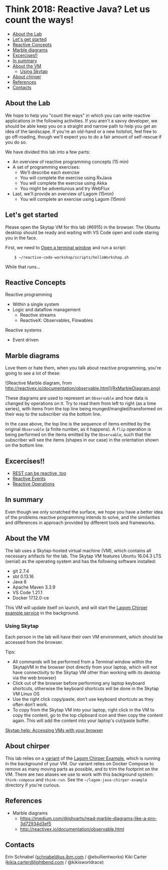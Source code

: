 # Think 2018: Reactive Java? Let us count the ways!

<!-- TOC depthFrom:2 depthTo:6 withLinks:1 updateOnSave:1 orderedList:0 -->

- [About the Lab](#about-the-lab)
- [Let's get started](#lets-get-started)
- [Reactive Concepts](#reactive-concepts)
- [Marble diagrams](#marble-diagrams)
- [Excercises!!](#excercises)
- [In summary](#in-summary)
- [About the VM](#about-the-vm)
  - [Using Skytap](#using-skytap)
- [About chirper](#about-chirper)
- [References](#references)
- [Contacts](#contacts)

<!-- /TOC -->

## About the Lab

We hope to help you "count the ways" in which you can write reactive applications in the following activities. If you aren't a savvy developer, we should be able keep you on a straight and narrow path to help you get an idea of the landscape. If you're an old-hand or a new hotshot, feel free to go off-roading, though we'll expect you to do a fair amount of self-rescue if you do so.

We have divided this lab into a few parts:

* An overview of reactive programming concepts (15 min)
* A set of programming exercises:
  - We'll describe each exercise
  - You will complete the exercise using RxJava
  - You will complete the exercise using Akka
  - You might be adventurous and try WebFlux
* Last, we'll provide an overview of Lagom (15min)
  - You will complete an exercise using Lagom (15min)

## Let's get started

Please open the Skytap VM for this lab (#6915) in the browser. The Ubuntu desktop should be ready and waiting with VS Code open and code staring you in the face.

First, we need to [Open a terminal window](https://www.wikihow.com/Open-a-Terminal-Window-in-Ubuntu) and run a script:

        $ ~/reactive-code-workshop/scripts/helloWorkshop.sh


While that runs...

## Reactive Concepts

Reactive programming

  * Within a single system
  * Logic and dataflow management
    - Reactive streams
    - ReactiveX: Observables, Flowables

Reactive systems

  * Event driven


## Marble diagrams

Love them or hate them, when you talk about reactive programming, you're going to see a lot of these:

![Reactive Marble diagram, from http://reactivex.io/documentation/observable.html](RxMarbleDiagram.png)


These diagrams are used to represent an `Observable` and how data is changed by operations on it. Try to read them from left to right (as a time series), with items from the top line being munged/mangled/transformed on their way to the subscriber via the bottom line.

In the case above, the top line is the sequence of items emitted by the original `Observable` (a finite number, as it happens). A `flip` operation is being performed on the items emitted by the `Observable`, such that the subscriber will see the items (shapes in our case) in the orientation shown on the bottom line.

## Excercises!!

* [REST can be reactive, too](ReactiveREST.md)
* [Reactive Events](ReactiveEventSource.md)
* [Reactive Operations](ReactiveTransformation.md)


## In summary

Even though we only scratched the surface, we hope you have a better idea of the problems reactive programming intends to solve, and the similarities and differences in approach provided by different tools and frameworks.

## About the VM

The lab uses a Skytap-hosted virtual machine (VM), which contains all necessary artifacts for the lab. The Skytap VM features Ubuntu 16.04.3 LTS (xenial) as the operating system and has the following software installed:

* git 2.7.4
* sbt 0.13.16
* Java 8
* Apache Maven 3.3.9
* VS Code 1.21.1
* Docker 17.12.0-ce

This VM will update itself on launch, and will start the [Lagom Chirper example service](#about-chirper) in the background.

### Using Skytap

Each person in the lab will have their own VM environment, which should be accessed from the browser.

Tips:

* All commands will be performed from a Terminal window within the SkytapVM in the browser (not directly from your laptop, which will not have connectivity to the Skytap VM other than working with its desktop via the web browser)
* Click out of the browser before performing any laptop keyboard shortcuts, otherwise the keyboard shortcuts will be done in the Skytap VM Linux OS
* Use the right click copy/paste, don’t use keyboard shortcuts as they often don’t work.
* To copy from the Skytap VM into your laptop, right click in the VM to copy the content, go to the top clipboard icon and then copy the content again. This will add the content into your laptop's cut/paste buffer.

[Skytap help: Accessing VMs with your browser](https://help.skytap.com/VMClient.html)

## About chirper

This lab relies on a [variant](https://github.com/ebullient/lagom-java-chirper-example) of the [Lagom Chirper Example](https://github.com/lagom/lagom-java-chirper-example), which is running in the background of your VM. Our variant relies on Docker Compose to remove as many moving parts as possible, and to trim the footprint on the VM. There are two aliases we use to work with this background system: `think-compose` and `think-run`. See the `~/lagom-java-chirper-example` directory if you're curious.

## References

* Marble diagrams
  - https://medium.com/@jshvarts/read-marble-diagrams-like-a-pro-3d72934d3ef5
  - http://reactivex.io/documentation/observable.html


## Contacts

Erin Schnabel (schnabel@us.ibm.com / @ebullientworks)
Kiki Carter (kikia.carter@lightbend.com / @kikisworldrace)
